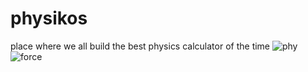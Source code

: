 # physikos
place where we all build the best physics calculator of the time 
![phy](https://user-images.githubusercontent.com/72988773/137118573-5a54f823-3995-4359-9f8c-697d5ab59dde.png)
![force](https://user-images.githubusercontent.com/72988773/137118584-7d17034a-c580-44e6-9cdf-754528cc4c10.png)
